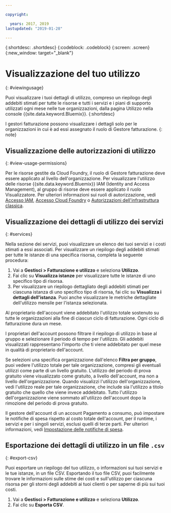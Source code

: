 ```yaml
---

copyright:

  years: 2017, 2019
lastupdated: "2019-01-28"

---
```


{:shortdesc: .shortdesc}
{:codeblock: .codeblock}
{:screen: .screen}
{:new_window: target="_blank"}


# Visualizzazione del tuo utilizzo
{: #viewingusage}

Puoi visualizzare i tuoi dettagli di utilizzo, compreso un riepilogo degli addebiti stimati per tutte le risorse e tutti i servizi e i piani di supporto utilizzati ogni mese nelle tue organizzazioni, dalla pagina Utilizzo nella console {{site.data.keyword.Bluemix}}.
{:shortdesc}

I gestori fatturazione possono visualizzare i dettagli solo per le organizzazioni in cui è ad essi assegnato il ruolo di Gestore fatturazione.
{: note}


## Visualizzazione delle autorizzazioni di utilizzo
{: #view-usage-permissions}

Per le risorse gestite da Cloud Foundry, il ruolo di Gestore fatturazione deve essere applicato al livello dell'organizzazione. Per visualizzare l'utilizzo delle risorse {{site.data.keyword.Bluemix}} IAM (Identity and Access Management), al gruppo di risorse deve essere applicato il ruolo Visualizzatore. Per ulteriori informazioni sui ruoli di autorizzazione, vedi [Accesso IAM](/docs/iam?topic=iam-userroles), [Accesso Cloud Foundry](/docs/iam?topic=iam-cfaccess) o [Autorizzazioni dell'infrastruttura classica](/docs/iam?topic=iam-infrapermission).

## Visualizzazione dei dettagli di utilizzo dei servizi
{: #services}

Nella sezione dei servizi, puoi visualizzare un elenco dei tuoi servizi e i costi stimati a essi associati. Per visualizzare un riepilogo degli addebiti stimati per tutte le istanze di una specifica risorsa, completa la seguente procedura:

1. Vai a **Gestisci > Fatturazione e utilizzo** e seleziona **Utilizzo**.
2. Fai clic su **Visualizza istanze** per visualizzare tutte le istanze di uno specifico tipo di risorsa.  
3. Per visualizzare un riepilogo dettagliato degli addebiti stimati per ciascuna istanza di uno specifico tipo di risorsa, fai clic su **Visualizza i dettagli dell'istanza**. Puoi anche visualizzare le metriche dettagliate dell'utilizzo mensile per l'istanza selezionata.

Al proprietario dell'account viene addebitato l'utilizzo totale sostenuto su tutte le organizzazioni alla fine di ciascun ciclo di fatturazione. Ogni ciclo di fatturazione dura un mese.

I proprietari dell'account possono filtrare il riepilogo di utilizzo in base al gruppo e selezionare il periodo di tempo per l'utilizzo. Gli addebiti visualizzati rappresentano l'importo che ti viene addebitato per quel mese in qualità di proprietario dell'account.

Se selezioni una specifica organizzazione dall'elenco **Filtra per gruppo**, puoi vedere l'utilizzo totale per tale organizzazione, compresi gli eventuali utilizzi come parte di un livello gratuito. L'utilizzo del periodo di prova gratuito viene visualizzato come gratuito, a livello dell'account, ma non a livello dell'organizzazione. Quando visualizzi l'utilizzo dell'organizzazione, vedi l'utilizzo reale per tale organizzazione, che include sia l'utilizzo a titolo gratuito che quello che viene invece addebitato. Tutto l'utilizzo dell'organizzazione viene sommato all'utilizzo dell'account dopo la rimozione del periodo di prova gratuito.

Il gestore dell'account di un account Pagamento a consumo, può impostare le notifiche di spesa rispetto al costo totale dell'account, per il
runtime, i servizi e per i singoli servizi, esclusi quelli di terze parti. Per ulteriori informazioni, vedi [Impostazione delle notifiche di spesa](/docs/billing-usage?topic=billing-usage-spending).

## Esportazione dei dettagli di utilizzo in un file `.csv`
{: #export-csv}

Puoi esportare un riepilogo del tuo utilizzo, o informazioni sui tuoi servizi e le tue istanze, in un file CSV. Esportando il tuo file CSV, puoi facilmente trovare le informazioni sulle stime dei costi e sull'utilizzo per ciascuna risorsa per gli storni degli addebiti ai tuoi clienti o per saperne di più sui tuoi costi.

1. Vai a **Gestisci > Fatturazione e utilizzo** e seleziona **Utilizzo**.
2. Fai clic su **Esporta CSV**.  
